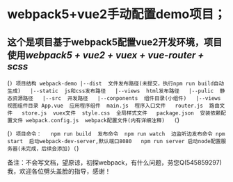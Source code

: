 # webpack5+vue2手动配置demo项目；

## 这个是项目基于webpack5配置vue2开发环境，项目使用*webpack5 + vue2 + vuex + vue-router + scss*

(```)
项目结构
webpack-demo
    |--dist  文件发布路径(未提交，执行npm run build自动生成)  
        |--static  js和css发布路径  
        |--views  html发布路径  
    |--pulic  静态资源路径  
    |--src  开发路径  
        |--conponents  组件目录(小组件)  
        |--views  视图组件目录
        App.vue  应用程序组件 
        main.js  程序入口文件  
        router.js  路由文件  
        store.js  vuex文件 
        style.css  全局样式文件  
    package.json  安装依赖配置文件
    webpack.config.js  webpack配置文件(内有详细注释)  
(```)

(```)
项目命令：  
    npm run build  发布命令 
    npm run watch  边监听边发布命令
    npm start  启动webpack-dev-server,默认端口8080  
    npm run server 启动node配置服务器(未完成，后续会添加)
(```)

备注：不会写文档，望原谅，初探webpack，有什么问题，劳您Q(545859297)我，欢迎各位劈头盖脸的指导，感谢！


